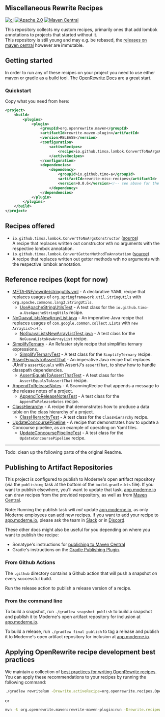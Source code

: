 ## Miscellaneous Rewrite Recipes

[![ci](https://github.com/openrewrite/rewrite-migrate-java/actions/workflows/ci.yml/badge.svg)](https://github.com/timo-a/rewrite-recipe-starter/actions/workflows/ci.yml)
[![Apache 2.0](https://img.shields.io/github/license/openrewrite/rewrite-migrate-java.svg)](https://www.apache.org/licenses/LICENSE-2.0)
[![Maven Central](https://img.shields.io/maven-central/v/io.github.timo-a/rewrite-recipe-starter-test.svg)](https://mvnrepository.com/artifact/io.github.timo-a/rewrite-recipe-starter-test)

This repository collects my custom recipes, primarily ones that add lombok annotations to projects that started without it.  
This repository is still young and may e.g. be rebased, the [releases on maven central](https://mvnrepository.com/artifact/io.github.timo-a/rewrite-recipe-starter-test) however are immutable.

## Getting started

In order to run any of these recipes on your project you need to use either maven or gradle as a build tool.
The [OpenRewrite Docs](https://docs.openrewrite.org/running-recipes) are a great start.

### Quickstart
 Copy what you need from here:
```xml
<project>
    <build>
        <plugins>
            <plugin>
                <groupId>org.openrewrite.maven</groupId>
                <artifactId>rewrite-maven-plugin</artifactId>
                <version>RELEASE</version>
                <configuration>
                    <activeRecipes>
                        <recipe>io.github.timoa.lombok.ConvertToNoArgsConstructor</recipe>
                    </activeRecipes>
                </configuration>
                <dependencies>
                    <dependency>
                        <groupId>io.github.timo-a</groupId>
                        <artifactId>rewrite-misc-recipes</artifactId>
                        <version>0.0.6</version><!-- see above for the latest version -->
                    </dependency>
                </dependencies>
            </plugin>
        </plugins>
    </build>
</project>
```

## Recipes offered

* `io.github.timoa.lombok.ConvertToNoArgsConstructor` ([source](./src/main/java/io/github/timoa/ConvertToNoArgsConstructor.java))   
  A recipe that replaces written out constructor wth no arguments with the respective lombok annotation.
* `io.github.timoa.lombok.ConvertGetterMethodToAnnotation` ([source](./src/main/java/io/github/timoa/ConvertGetterMethodToAnnotation.java))   
  A recipe that replaces written out getter methods wth no arguments with the respective lombok annotation.

## Reference recipes (kept for now)

* [META-INF/rewrite/stringutils.yml](./src/main/resources/META-INF/rewrite/stringutils.yml) - A declarative YAML recipe that replaces usages of `org.springframework.util.StringUtils` with `org.apache.commons.lang3.StringUtils`.
  - [UseApacheStringUtilsTest](./src/test/java/com/yourorg/UseApacheStringUtilsTest.java) - A test class for the `io.github.timo-a.UseApacheStringUtils` recipe.
* [NoGuavaListsNewArrayList.java](./src/main/java/com/yourorg/NoGuavaListsNewArrayList.java) - An imperative Java recipe that replaces usages of `com.google.common.collect.Lists` with `new ArrayList<>()`.
  - [NoGuavaListsNewArrayListTest.java](./src/test/java/com/yourorg/NoGuavaListsNewArrayListTest.java) - A test class for the `NoGuavaListsNewArrayList` recipe.
* [SimplifyTernary](./src/main/java/com/yourorg/SimplifyTernary.java) - An Refaster style recipe that simplifies ternary expressions.
  - [SimplifyTernaryTest](./src/test/java/com/yourorg/SimplifyTernaryTest.java) - A test class for the `SimplifyTernary` recipe.
* [AssertEqualsToAssertThat](./src/main/java/com/yourorg/AssertEqualsToAssertThat.java) - An imperative Java recipe that replaces JUnit's `assertEquals` with AssertJ's `assertThat`, to show how to handle classpath dependencies.
  - [AssertEqualsToAssertThatTest](./src/test/java/com/yourorg/AssertEqualsToAssertThatTest.java) - A test class for the `AssertEqualsToAssertThat` recipe.
* [AppendToReleaseNotes](./src/main/java/com/yourorg/AppendToReleaseNotes.java) - A ScanningRecipe that appends a message to the release notes of a project.
  - [AppendToReleaseNotesTest](./src/test/java/com/yourorg/AppendToReleaseNotesTest.java) - A test class for the `AppendToReleaseNotes` recipe.
* [ClassHierarchy](./src/main/java/com/yourorg/ClassHierarchy.java) - A recipe that demonstrates how to produce a data table on the class hierarchy of a project.
  - [ClassHierarchyTest](./src/test/java/com/yourorg/ClassHierarchyTest.java) - A test class for the `ClassHierarchy` recipe.
* [UpdateConcoursePipeline](./src/main/java/com/yourorg/UpdateConcoursePipeline.java) - A recipe that demonstrates how to update a Concourse pipeline, as an example of operating on Yaml files.
  - [UpdateConcoursePipelineTest](./src/test/java/com/yourorg/UpdateConcoursePipelineTest.java) - A test class for the `UpdateConcoursePipeline` recipe.

---
Todo: clean up the following parts of the original Readme.
  
## Publishing to Artifact Repositories

This project is configured to publish to Moderne's open artifact repository (via the `publishing` task at the bottom of
the `build.gradle.kts` file). If you want to publish elsewhere, you'll want to update that task.
[app.moderne.io](https://app.moderne.io) can draw recipes from the provided repository, as well as from [Maven Central](https://search.maven.org).

Note:
Running the publish task _will not_ update [app.moderne.io](https://app.moderne.io), as only Moderne employees can
add new recipes. If you want to add your recipe to [app.moderne.io](https://app.moderne.io), please ask the
team in [Slack](https://join.slack.com/t/rewriteoss/shared_invite/zt-nj42n3ea-b~62rIHzb3Vo0E1APKCXEA) or in [Discord](https://discord.gg/xk3ZKrhWAb).

These other docs might also be useful for you depending on where you want to publish the recipe:

* Sonatype's instructions for [publishing to Maven Central](https://maven.apache.org/repository/guide-central-repository-upload.html)
* Gradle's instructions on the [Gradle Publishing Plugin](https://docs.gradle.org/current/userguide/publishing\_maven.html).

### From Github Actions

The `.github` directory contains a Github action that will push a snapshot on every successful build.

Run the release action to publish a release version of a recipe.

### From the command line

To build a snapshot, run `./gradlew snapshot publish` to build a snapshot and publish it to Moderne's open artifact repository for inclusion at [app.moderne.io](https://app.moderne.io).

To build a release, run `./gradlew final publish` to tag a release and publish it to Moderne's open artifact repository for inclusion at [app.moderne.io](https://app.moderne.io).


## Applying OpenRewrite recipe development best practices

We maintain a collection of [best practices for writing OpenRewrite recipes](https://docs.openrewrite.org/recipes/recipes/openrewritebestpractices).
You can apply these recommendations to your recipes by running the following command:
```bash
./gradlew rewriteRun -Drewrite.activeRecipe=org.openrewrite.recipes.OpenRewriteBestPractices
```
or
```bash
mvn -U org.openrewrite.maven:rewrite-maven-plugin:run -Drewrite.recipeArtifactCoordinates=org.openrewrite.recipe:rewrite-recommendations:RELEASE -Drewrite.activeRecipes=org.openrewrite.recipes.OpenRewriteBestPractices
```